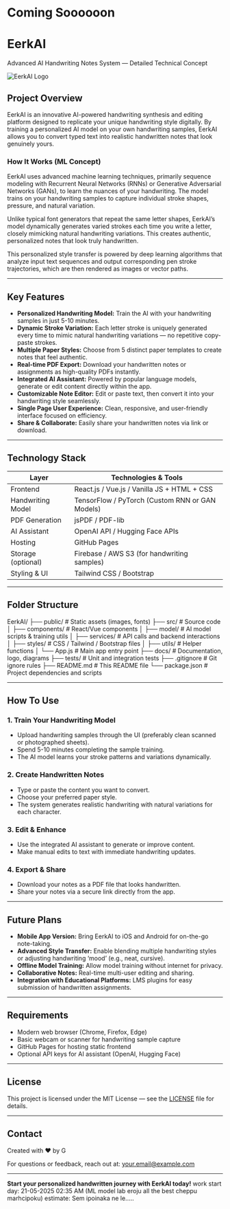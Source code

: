 # Coming Soooooon





# EerkAI
Advanced AI Handwriting Notes System — Detailed Technical Concept


![EerkAI Logo](docs/logo.png) <!-- Optional: Add a logo in your docs folder -->

## Project Overview

EerkAI is an innovative AI-powered handwriting synthesis and editing platform designed to replicate your unique handwriting style digitally. By training a personalized AI model on your own handwriting samples, EerkAI allows you to convert typed text into realistic handwritten notes that look genuinely yours.

### How It Works (ML Concept)

EerkAI uses advanced machine learning techniques, primarily sequence modeling with Recurrent Neural Networks (RNNs) or Generative Adversarial Networks (GANs), to learn the nuances of your handwriting. The model trains on your handwriting samples to capture individual stroke shapes, pressure, and natural variation.

Unlike typical font generators that repeat the same letter shapes, EerkAI’s model dynamically generates varied strokes each time you write a letter, closely mimicking natural handwriting variations. This creates authentic, personalized notes that look truly handwritten.

This personalized style transfer is powered by deep learning algorithms that analyze input text sequences and output corresponding pen stroke trajectories, which are then rendered as images or vector paths.

---

## Key Features

- **Personalized Handwriting Model:** Train the AI with your handwriting samples in just 5-10 minutes.
- **Dynamic Stroke Variation:** Each letter stroke is uniquely generated every time to mimic natural handwriting variations — no repetitive copy-paste strokes.
- **Multiple Paper Styles:** Choose from 5 distinct paper templates to create notes that feel authentic.
- **Real-time PDF Export:** Download your handwritten notes or assignments as high-quality PDFs instantly.
- **Integrated AI Assistant:** Powered by popular language models, generate or edit content directly within the app.
- **Customizable Note Editor:** Edit or paste text, then convert it into your handwriting style seamlessly.
- **Single Page User Experience:** Clean, responsive, and user-friendly interface focused on efficiency.
- **Share & Collaborate:** Easily share your handwritten notes via link or download.

---

## Technology Stack

| Layer                  | Technologies & Tools                               |
|------------------------|---------------------------------------------------|
| Frontend               | React.js / Vue.js / Vanilla JS + HTML + CSS       |
| Handwriting Model      | TensorFlow / PyTorch (Custom RNN or GAN Models)   |
| PDF Generation         | jsPDF / PDF-lib                                    |
| AI Assistant           | OpenAI API / Hugging Face APIs                     |
| Hosting                | GitHub Pages                                      |
| Storage (optional)     | Firebase / AWS S3 (for handwriting samples)        |
| Styling & UI           | Tailwind CSS / Bootstrap                           |

---

## Folder Structure

EerkAI/
├── public/ # Static assets (images, fonts)
├── src/ # Source code
│ ├── components/ # React/Vue components
│ ├── model/ # AI model scripts & training utils
│ ├── services/ # API calls and backend interactions
│ ├── styles/ # CSS / Tailwind / Bootstrap files
│ ├── utils/ # Helper functions
│ └── App.js # Main app entry point
├── docs/ # Documentation, logo, diagrams
├── tests/ # Unit and integration tests
├── .gitignore # Git ignore rules
├── README.md # This README file
└── package.json # Project dependencies and scripts





---

## How To Use

### 1. Train Your Handwriting Model
- Upload handwriting samples through the UI (preferably clean scanned or photographed sheets).
- Spend 5-10 minutes completing the sample training.
- The AI model learns your stroke patterns and variations dynamically.

### 2. Create Handwritten Notes
- Type or paste the content you want to convert.
- Choose your preferred paper style.
- The system generates realistic handwriting with natural variations for each character.

### 3. Edit & Enhance
- Use the integrated AI assistant to generate or improve content.
- Make manual edits to text with immediate handwriting updates.

### 4. Export & Share
- Download your notes as a PDF file that looks handwritten.
- Share your notes via a secure link directly from the app.

---

## Future Plans

- **Mobile App Version:** Bring EerkAI to iOS and Android for on-the-go note-taking.
- **Advanced Style Transfer:** Enable blending multiple handwriting styles or adjusting handwriting ‘mood’ (e.g., neat, cursive).
- **Offline Model Training:** Allow model training without internet for privacy.
- **Collaborative Notes:** Real-time multi-user editing and sharing.
- **Integration with Educational Platforms:** LMS plugins for easy submission of handwritten assignments.

---

## Requirements

- Modern web browser (Chrome, Firefox, Edge)
- Basic webcam or scanner for handwriting sample capture
- GitHub Pages for hosting static frontend
- Optional API keys for AI assistant (OpenAI, Hugging Face)

---

## License

This project is licensed under the MIT License — see the [LICENSE](LICENSE) file for details.

---

## Contact

Created with ❤️ by G

For questions or feedback, reach out at: your.email@example.com

---

**Start your personalized handwritten journey with EerkAI today!**
work start day: 21-05-2025 02:35 AM (ML model lab eroju all the best cheppu marhcipoku)
estimate: Sem ipoinaka ne le..... 
